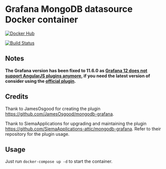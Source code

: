 # Grafana MongoDB datasource Docker container

[![Docker Hub](https://img.shields.io/docker/v/ajeje93/grafana-mongodb?label=Docker%20Hub&sort=date)](https://hub.docker.com/r/ajeje93/grafana-mongodb)

[![Build Status](https://img.shields.io/endpoint.svg?url=https%3A%2F%2Factions-badge.atrox.dev%2Fajeje93%2Fgrafana-mongodb-docker%2Fbadge%3Fref%3Dmaster&style=flat)](https://actions-badge.atrox.dev/ajeje93/grafana-mongodb-docker/goto?ref=master)

## Notes

**The Grafana version has been fixed to 11.6.0 as [Grafana 12 does not support AngularJS plugins anymore](https://grafana.com/blog/2025/04/03/angularjs-support-will-be-removed-in-grafana-12-what-you-need-to-know/), if you need the latest version of consider using the [official plugin](https://grafana.com/grafana/plugins/grafana-mongodb-datasource/).**

## Credits

Thank to JamesOsgood for creating the plugin <https://github.com/JamesOsgood/mongodb-grafana>.

Thank to SiemaApplications for upgrading and maintaining the plugin <https://github.com/SiemaApplications-attic/mongodb-grafana>. Refer to their repository for the plugin usage.

## Usage

Just run `docker-compose up -d` to start the container.
